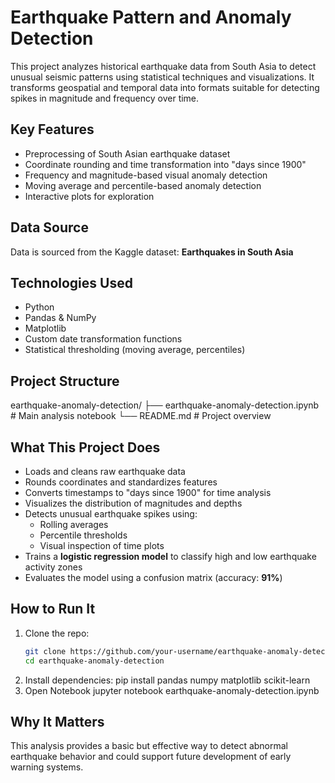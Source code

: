 # Earthquake Pattern and Anomaly Detection

This project analyzes historical earthquake data from South Asia to detect unusual seismic patterns using statistical techniques and visualizations. It transforms geospatial and temporal data into formats suitable for detecting spikes in magnitude and frequency over time.

## Key Features

- Preprocessing of South Asian earthquake dataset
- Coordinate rounding and time transformation into "days since 1900"
- Frequency and magnitude-based visual anomaly detection
- Moving average and percentile-based anomaly detection
- Interactive plots for exploration

##  Data Source

Data is sourced from the Kaggle dataset: **Earthquakes in South Asia**

##  Technologies Used

- Python
- Pandas & NumPy
- Matplotlib
- Custom date transformation functions
- Statistical thresholding (moving average, percentiles)

## Project Structure
earthquake-anomaly-detection/
├── earthquake-anomaly-detection.ipynb # Main analysis notebook
└── README.md # Project overview

##  What This Project Does
- Loads and cleans raw earthquake data
- Rounds coordinates and standardizes features
- Converts timestamps to "days since 1900" for time analysis
- Visualizes the distribution of magnitudes and depths
- Detects unusual earthquake spikes using:
  - Rolling averages
  - Percentile thresholds
  - Visual inspection of time plots
- Trains a **logistic regression model** to classify high and low earthquake activity zones
- Evaluates the model using a confusion matrix (accuracy: **91%**)


##  How to Run It

1. Clone the repo:
   ```bash
   git clone https://github.com/your-username/earthquake-anomaly-detection.git
   cd earthquake-anomaly-detection
2. Install dependencies:
   pip install pandas numpy matplotlib scikit-learn
3. Open Notebook
   jupyter notebook earthquake-anomaly-detection.ipynb

## Why It Matters
This analysis provides a basic but effective way to detect abnormal earthquake behavior and could support future development of early warning systems.
